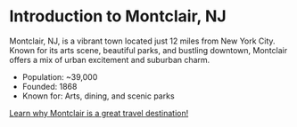 # Introduction to Montclair, NJ

Montclair, NJ, is a vibrant town located just 12 miles from New York City. Known for its arts scene, beautiful parks, and bustling downtown, Montclair offers a mix of urban excitement and suburban charm. 

- Population: ~39,000
- Founded: 1868
- Known for: Arts, dining, and scenic parks

[Learn why Montclair is a great travel destination!](Why.md)
